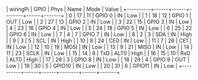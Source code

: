 | wiringPi | GPIO | Phys | Name   | Mode | Value |
+----------+------+------+--------+------+-------+
|      0   |  17  |  11  | GPIO 0 | IN   | Low   |
|      1   |  18  |  12  | GPIO 1 | OUT  | Low   |
|      2   |  27  |  13  | GPIO 2 | IN   | Low   |
|      3   |  22  |  15  | GPIO 3 | IN   | Low   |
|      4   |  23  |  16  | GPIO 4 | IN   | Low   |
|      5   |  24  |  18  | GPIO 5 | IN   | Low   |
|      6   |  25  |  22  | GPIO 6 | IN   | Low   |
|      7   |   4  |   7  | GPIO 7 | IN   | Low   |
|      8   |   2  |   3  | SDA    | IN   | High  |
|      9   |   3  |   5  | SCL    | IN   | High  |
|     10   |   8  |  24  | CE0    | IN   | Low   |
|     11   |   7  |  26  | CE1    | IN   | Low   |
|     12   |  10  |  19  | MOSI   | IN   | Low   |
|     13   |   9  |  21  | MISO   | IN   | Low   |
|     14   |  11  |  23  | SCLK   | IN   | Low   |
|     15   |  14  |   8  | TxD    | ALT0 | High  |
|     16   |  15  |  10  | RxD    | ALT0 | High  |
|     17   |  28  |   3  | GPIO 8 | IN   | Low   |
|     18   |  29  |   4  | GPIO 9 | OUT  | Low   |
|     19   |  30  |   5  | GPIO10 | IN   | Low   |
|     20   |  31  |   6  | GPIO11 | IN   | Low   |
+----------+------+------+--------+------+-------+
